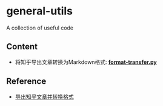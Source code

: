 # general-utils
A collection of useful code

## Content
- 将知乎导出文章转换为Markdown格式: [__format-transfer.py__](https://github.com/rentainhe/general-utils/blob/master/format-translation.py)

## Reference
- [导出知乎文章并转换格式](https://www.zhihu.com/question/309343971/answer/959074405)
